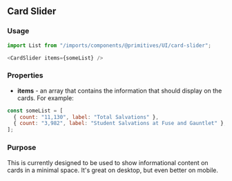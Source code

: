 ## Card Slider

### Usage

```js
import List from "/imports/components/@primitives/UI/card-slider";

<CardSlider items={someList} />
```

### Properties

* **items** - an array that contains the information that should display on the cards. For example:

```js
const someList = [
  { count: "11,130", label: "Total Salvations" },
  { count: "3,982", label: "Student Salvations at Fuse and Gauntlet" },
];

```

### Purpose

This is currently designed to be used to show informational content on cards in a minimal space. It's great on desktop, but even better on mobile.
